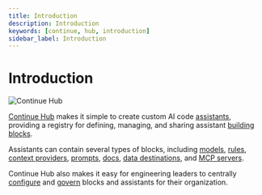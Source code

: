 ```yaml
---
title: Introduction
description: Introduction
keywords: [continue, hub, introduction]
sidebar_label: Introduction
---
```


# Introduction

![Continue Hub](/img/hub/models-page.png)

[Continue Hub](https://hub.continue.dev) makes it simple to create custom AI code [assistants](./assistants/intro.md), providing a registry for defining, managing, and sharing assistant [building blocks](./blocks/intro.md). 

Assistants can contain several types of blocks, including [models](./blocks/block-types.md#models), [rules](./blocks/block-types.md#rules), [context providers](./blocks/block-types.md#context), [prompts](./blocks/block-types.md#prompts), [docs](./blocks/block-types.md#docs), [data destinations](./blocks/block-types.md#data), and [MCP servers](./blocks/block-types.md#mcp). 

Continue Hub also makes it easy for engineering leaders to centrally [configure](./secrets/secret-types.md) and [govern](./governance/org-permissions.md) blocks and assistants for their organization.